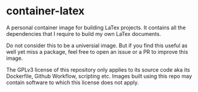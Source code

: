 # container-latex

A personal container image for building LaTex projects. It contains all the dependencies that I require to build my own LaTex documents.

Do not consider this to be a universial image. But if you find this useful as well yet miss a package, feel free to open an issue or a PR to improve this image.

The GPLv3 license of this repository only applies to its source code aka its Dockerfile, Github Workflow, scripting etc. Images built using this repo may contain software to which this license does not apply.
